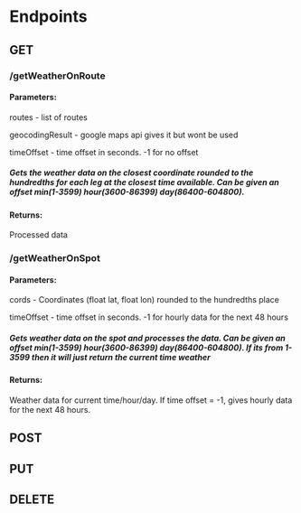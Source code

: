 # Endpoints

## GET

### /getWeatherOnRoute

#### Parameters:
routes - list of routes 

geocodingResult - google maps api gives it but wont be used

timeOffset - time offset in seconds. -1 for no offset

##### Gets the weather data on the closest coordinate rounded to the hundredths for each leg at the closest time available. Can be given an offset min(1-3599) hour(3600-86399) day(86400-604800).

#### Returns:
Processed data

### /getWeatherOnSpot

#### Parameters:
cords - Coordinates (float lat, float lon) rounded to the hundredths place

timeOffset - time offset in seconds. -1 for hourly data for the next 48 hours

##### Gets weather data on the spot and processes the data. Can be given an offset min(1-3599) hour(3600-86399) day(86400-604800). If its from 1-3599 then it will just return the current time weather

#### Returns: 
Weather data for current time/hour/day. If time offset = -1, gives hourly data for the next 48 hours.

## POST

## PUT

## DELETE

